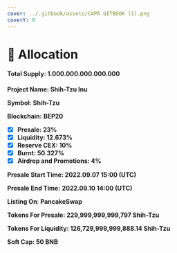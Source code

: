 ```yaml
---
cover: ../.gitbook/assets/CAPA GITBOOK (1).png
coverY: 0
---
```


# 🐶 Allocation

#### Total Supply: **1.000.000.000.000.000**

**Project Name: Shih-Tzu Inu**

**Symbol: Shih-Tzu**&#x20;

**Blockchain:** **BEP20**

* [x] **Presale: 23%**
* [x] **Liquidity: 12.673%**
* [x] **Reserve CEX: 10%**
* [x] **Burnt: 50.327%**
* [x] **Airdrop and Promotions: 4%**

**Presale Start Time: 2022.09.07 15:00 (UTC)**

**Presale End Time:** **2022.09.10 14:00 (UTC)**

**Listing On**: **PancakeSwap**

**Tokens For Presale: 229,999,999,999,797  Shih-Tzu**

**Tokens For Liquidity: 126,729,999,999,888.14  Shih-Tzu**

**Soft Cap: 50 BNB**
